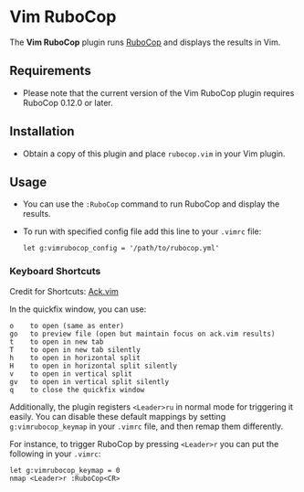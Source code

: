 # Vim RuboCop

The **Vim RuboCop** plugin runs [RuboCop](https://github.com/bbatsov/rubocop) and displays the results in Vim.

## Requirements

- Please note that the current version of the Vim RuboCop plugin requires RuboCop 0.12.0 or later.

## Installation

- Obtain a copy of this plugin and place `rubocop.vim` in your Vim plugin.

## Usage

- You can use the `:RuboCop` command to run RuboCop and display the results.

- To run with specified config file add this line to your `.vimrc` file:

    ```viml
    let g:vimrubocop_config = '/path/to/rubocop.yml'
    ```

### Keyboard Shortcuts ###
  Credit for Shortcuts: [Ack.vim](https://github.com/mileszs/ack.vim)

In the quickfix window, you can use:

    o    to open (same as enter)
    go   to preview file (open but maintain focus on ack.vim results)
    t    to open in new tab
    T    to open in new tab silently
    h    to open in horizontal split
    H    to open in horizontal split silently
    v    to open in vertical split
    gv   to open in vertical split silently
    q    to close the quickfix window

Additionally, the plugin registers `<Leader>ru` in normal mode
for triggering it easily. You can disable these default mappings by setting
`g:vimrubocop_keymap` in your `.vimrc` file, and then remap them differently.

For instance, to trigger RuboCop by pressing `<Leader>r` you can put the following in
your `.vimrc`:

```viml
let g:vimrubocop_keymap = 0
nmap <Leader>r :RuboCop<CR>
```
